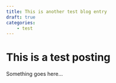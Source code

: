 ```yaml
---
title: This is another test blog entry
draft: true
categories:
    - test
---
```


# This is a test posting

Something goes here...
